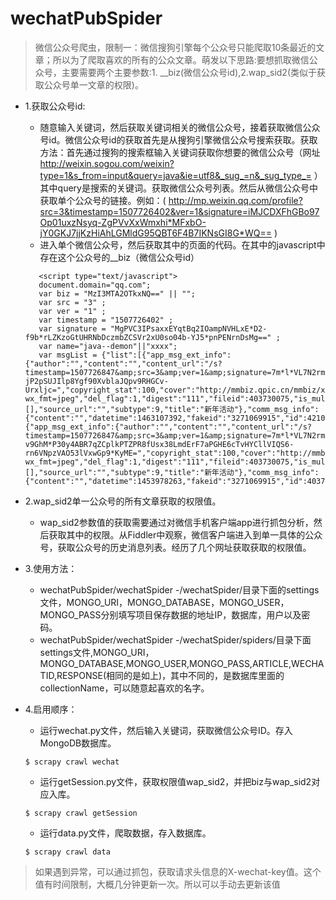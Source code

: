 # wechatPubSpider
> 微信公众号爬虫，限制一：微信搜狗引擎每个公众号只能爬取10条最近的文章；所以为了爬取喜欢的所有的公众文章。萌发以下思路:要想抓取微信公众号，主要需要两个主要参数:1. __biz(微信公众号id),2.wap_sid2(类似于获取公众号单一文章的权限)。

- 1.获取公众号id:
	- 随意输入关键词，然后获取关键词相关的微信公众号，接着获取微信公众号id。微信公众号id的获取首先是从搜狗引擎微信公众号搜索获取。获取方法：首先通过搜狗的搜索框输入关键词获取你想要的微信公众号（网址 http://weixin.sogou.com/weixin?type=1&s_from=input&query=java&ie=utf8&_sug_=n&_sug_type_= ）其中query是搜索的关键词。获取微信公众号列表。然后从微信公众号中获取单个公众号的链接。例如：( http://mp.weixin.qq.com/profile?src=3&timestamp=1507726402&ver=1&signature=iMJCDXFhGBo97Op01uxzNsyq-ZgPVvXxWmxhi*MFxbO-jY0GKJ7jjKzHiAhLGMldG95QBT6F4B7IKNsGI8G*WQ== )
	- 进入单个微信公众号，然后获取其中的页面的代码。在其中的javascript中存在这个公众号的__biz（微信公众号id）
  ```
     <script type="text/javascript">
     document.domain="qq.com";
     var biz = "MzI3MTA2OTkxNQ==" || "";
     var src = "3" ; 
     var ver = "1" ; 
     var timestamp = "1507726402" ; 
     var signature = "MgPVC3IPsaxxEYqtBq2IOampNVHLxE*D2-f9b*rLZKzoGtUHRNbDczmbZCSVr2xU0so04b-YJ5*pnPENrnDsMg==" ; 
     var name="java--demon"||"xxxx";
     var msgList = {"list":[{"app_msg_ext_info":{"author":"","content":"","content_url":"/s?timestamp=1507726847&amp;src=3&amp;ver=1&amp;signature=7m*l*VL7N2rmoUqDTJ0cU8HGgyZ6W6vz6lCZESAIKyM0FoT7uPgVZghVou*eg9godSOwuIuNLi3tpwgBVaJEIUtJJTebhtJ*I9ld*q8au3PdmTGHiPtNiNqD1RqpDdG25J7*-jP2pSUJIlp8Ygf90XvblaJQpv9RHGCv-Urxljc=","copyright_stat":100,"cover":"http://mmbiz.qpic.cn/mmbiz/xP5fTfMpdGWskgFKqK158QFLCRtvEAqzD5K97yKF7Hd3Gp34JFR0bFrGahRblIfh6eQxcEpDCAnia1I7UIyrL7w/0?wx_fmt=jpeg","del_flag":1,"digest":"111","fileid":403730075,"is_multi":0,"item_show_type":0,"multi_app_msg_item_list":[],"source_url":"","subtype":9,"title":"新年活动"},"comm_msg_info":{"content":"","datetime":1463107392,"fakeid":"3271069915","id":421070031,"status":2,"type":49}},{"app_msg_ext_info":{"author":"","content":"","content_url":"/s?timestamp=1507726847&amp;src=3&amp;ver=1&amp;signature=7m*l*VL7N2rmoUqDTJ0cU8HGgyZ6W6vz6lCZESAIKyM0FoT7uPgVZghVou*eg9godSOwuIuNLi3tpwgBVaJEIT-v9GhM*P30y4ABR7qZCplkPTZPR8fUsx38LmdErF7aPGHE6cTvHYCllVIQS6-rn6VNpzVAO53lVxwGp9*KyME=","copyright_stat":100,"cover":"http://mmbiz.qpic.cn/mmbiz/xP5fTfMpdGWskgFKqK158QFLCRtvEAqzD5K97yKF7Hd3Gp34JFR0bFrGahRblIfh6eQxcEpDCAnia1I7UIyrL7w/0?wx_fmt=jpeg","del_flag":1,"digest":"111","fileid":403730075,"is_multi":0,"item_show_type":0,"multi_app_msg_item_list":[],"source_url":"","subtype":9,"title":"新年活动"},"comm_msg_info":{"content":"","datetime":1453978263,"fakeid":"3271069915","id":403730105,"status":2,"type":49}}]};seajs.use("sougou/profile.js");
  
  ``` 
- 2.wap_sid2单一公众号的所有文章获取的权限值。
	- wap_sid2参数值的获取需要通过对微信手机客户端app进行抓包分析，然后获取其中的权限。从Fiddler中观察，微信客户端进入到单一具体的公众号，获取公众号的历史消息列表。经历了几个网址获取获取的权限值。
  
- 3.使用方法：
	- wechatPubSpider/wechatSpider -/wechatSpider/目录下面的settings文件，MONGO_URI，MONGO_DATABASE，MONGO_USER，MONGO_PASS分别填写项目保存数据的地址IP，数据库，用户以及密码。
	- wechatPubSpider/wechatSpider -/wechatSpider/spiders/目录下面settings文件,MONGO_URI，MONGO_DATABASE,MONGO_USER,MONGO_PASS,ARTICLE,WECHATID,RESPONSE(相同的是如上)，其中不同的，是数据库里面的collectionName，可以随意起喜欢的名字。
- 4.启用顺序：
	- 运行wechat.py文件，然后输入关键词，获取微信公众号ID。存入MongoDB数据库。
	```
	$ scrapy crawl wechat
	```
	- 运行getSession.py文件，获取权限值wap_sid2，并把biz与wap_sid2对应入库。
	```
	$ scrapy crawl getSession
	```
	- 运行data.py文件，爬取数据，存入数据库。
	```
	$ scrapy crawl data
	```
> 如果遇到异常，可以通过抓包，获取请求头信息的X-wechat-key值。这个值有时间限制，大概几分钟更新一次。所以可以手动去更新该值
